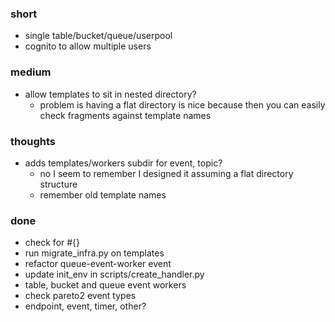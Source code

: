### short

- single table/bucket/queue/userpool
- cognito to allow multiple users
 
### medium

- allow templates to sit in nested directory?
  - problem is having a flat directory is nice because then you can easily check fragments against template names

### thoughts

- adds templates/workers subdir for event, topic?
  - no I seem to remember I designed it assuming a flat directory structure
  - remember old template names

### done

- check for #{}
- run migrate_infra.py on templates
- refactor queue-event-worker event
- update init_env in scripts/create_handler.py
- table, bucket and queue event workers
- check pareto2 event types
- endpoint, event, timer, other?
